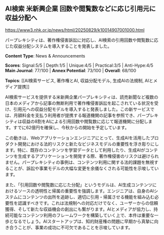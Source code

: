 ## AI検索 米新興企業 回数や閲覧数などに応じ引用元に収益分配へ

https://www3.nhk.or.jp/news/html/20250829/k10014907001000.html

パープレキシティは、著作権侵害訴訟に対応し、AI検索の引用回数や閲覧数に応じた収益分配システムを導入することを発表しました。

**Content Type**: News & Announcements

**Scores**: Signal:5/5 | Depth:1/5 | Unique:4/5 | Practical:3/5 | Anti-Hype:4/5
**Main Journal**: 77/100 | **Annex Potential**: 73/100 | **Overall**: 68/100

**Topics**: [[AI検索サービス, 著作権とAI, 収益分配モデル, 生成AIの法規制, AIとメディア提携]]

AI検索サービスを提供する米新興企業パープレキシティは、読売新聞など複数の日本のメディアから記事の無断利用で著作権侵害訴訟を起こされている状況を受け、引用元への収益分配モデルを導入すると発表しました。この新サービスでは、月額料金を支払う利用者が提携する報道機関の記事を参照でき、パープレキシティは収益の8割をAIによる引用回数や閲覧数に応じて報道機関に分配します。すでに62億円を確保し、今秋からの開始を予定しています。

この動きは、Webアプリケーションエンジニアにとって、生成AIを活用したプロダクト開発における法的リスクと新たなビジネスモデルの重要性を浮き彫りにします。特に、既存のコンテンツを学習データとして利用したり、生成AIがコンテンツを生成するアプリケーションを開発する際、著作権侵害のリスクは避けられません。パープレキシティの事例は、コンテンツ利用に関する法的課題を無視することが、訴訟や事業モデルの大幅な変更を余儀なくされる可能性を示唆しています。

また、「引用回数や閲覧数に応じた分配」というモデルは、AI生成コンテンツにおけるソースの透明性と帰属の重要性を強調します。エンジニアは、自身のAIシステムにコンテンツの出所を追跡し、適切に引用・帰属させる機能を組み込む必要性を認識すべきです。これは法規制への対応だけでなく、ユーザーからの信頼獲得、そして新たな収益機会の創出にも繋がります。AIとメディアが協力し、持続可能なコンテンツ利用のフレームワークを構築していく上で、本件は重要な一歩となるでしょう。AIスタートアップは、知的財産権の問題に早期から真摯に向き合うことが、事業の成功に不可欠であることを示唆しています。